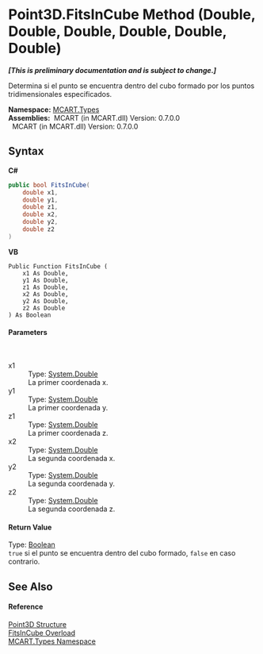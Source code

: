 # Point3D.FitsInCube Method (Double, Double, Double, Double, Double, Double)
 _**\[This is preliminary documentation and is subject to change.\]**_

Determina si el punto se encuentra dentro del cubo formado por los puntos tridimensionales especificados.

**Namespace:**&nbsp;<a href="c5168ca1-3831-8d0b-91b8-6ec8e54f9c51">MCART.Types</a><br />**Assemblies:**&nbsp;&nbsp;MCART (in MCART.dll) Version: 0.7.0.0<br />&nbsp;&nbsp;MCART (in MCART.dll) Version: 0.7.0.0<br />

## Syntax

**C#**<br />
``` C#
public bool FitsInCube(
	double x1,
	double y1,
	double z1,
	double x2,
	double y2,
	double z2
)
```

**VB**<br />
``` VB
Public Function FitsInCube ( 
	x1 As Double,
	y1 As Double,
	z1 As Double,
	x2 As Double,
	y2 As Double,
	z2 As Double
) As Boolean
```


#### Parameters
&nbsp;<dl><dt>x1</dt><dd>Type: <a href="http://msdn2.microsoft.com/es-es/library/643eft0t" target="_blank">System.Double</a><br />La primer coordenada x.</dd><dt>y1</dt><dd>Type: <a href="http://msdn2.microsoft.com/es-es/library/643eft0t" target="_blank">System.Double</a><br />La primer coordenada y.</dd><dt>z1</dt><dd>Type: <a href="http://msdn2.microsoft.com/es-es/library/643eft0t" target="_blank">System.Double</a><br />La primer coordenada z.</dd><dt>x2</dt><dd>Type: <a href="http://msdn2.microsoft.com/es-es/library/643eft0t" target="_blank">System.Double</a><br />La segunda coordenada x.</dd><dt>y2</dt><dd>Type: <a href="http://msdn2.microsoft.com/es-es/library/643eft0t" target="_blank">System.Double</a><br />La segunda coordenada y.</dd><dt>z2</dt><dd>Type: <a href="http://msdn2.microsoft.com/es-es/library/643eft0t" target="_blank">System.Double</a><br />La segunda coordenada z.</dd></dl>

#### Return Value
Type: <a href="http://msdn2.microsoft.com/es-es/library/a28wyd50" target="_blank">Boolean</a><br />`true` si el punto se encuentra dentro del cubo formado, `false` en caso contrario.

## See Also


#### Reference
<a href="c1f5b3e6-d580-ae65-e094-04baef5c0fc7">Point3D Structure</a><br /><a href="3ef28a16-6bbf-9572-be59-18089a400849">FitsInCube Overload</a><br /><a href="c5168ca1-3831-8d0b-91b8-6ec8e54f9c51">MCART.Types Namespace</a><br />